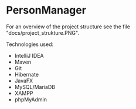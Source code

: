 # PersonManager

For an overview of the project structure see the file "docs/project_strukture.PNG".

Technologies used:
- IntelliJ IDEA
- Maven
- Git
- Hibernate
- JavaFX
- MySQL/MariaDB
- XAMPP
- phpMyAdmin
